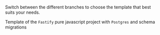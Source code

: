 Switch between the different branches to choose the template that best suits your needs.

Template of the `Fastify` pure javascript project with `Postgres` and schema migrations
